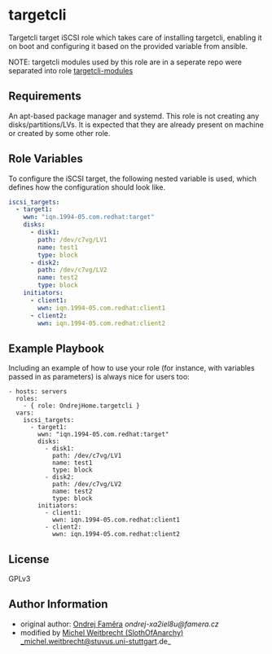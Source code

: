 # targetcli

Targetcli target iSCSI role which takes care of installing targetcli, enabling it on boot and configuring it based on the provided variable from ansible.

NOTE: targetcli modules used by this role are in a seperate repo were separated into role [targetcli-modules](https://github.com/stuvusIT/targetcli-modules)

## Requirements

An apt-based package manager and systemd. This role is not creating any disks/partitions/LVs. It is expected that they are already present on machine or created by some other role.

## Role Variables

To configure the iSCSI target, the following nested variable is used, which defines how the configuration should look like.

```yml
iscsi_targets:
  - target1:
    wwn: "iqn.1994-05.com.redhat:target"
    disks:
      - disk1:
        path: /dev/c7vg/LV1
        name: test1
        type: block
      - disk2:
        path: /dev/c7vg/LV2
        name: test2
        type: block
    initiators:
      - client1:
        wwn: iqn.1994-05.com.redhat:client1
      - client2:
        wwn: iqn.1994-05.com.redhat:client2
```

## Example Playbook

Including an example of how to use your role (for instance, with variables passed in as parameters) is always nice for users too:

    - hosts: servers
      roles:
        - { role: OndrejHome.targetcli }
      vars:
        iscsi_targets:
          - target1:
            wwn: "iqn.1994-05.com.redhat:target"
            disks:
              - disk1:
                path: /dev/c7vg/LV1
                name: test1
                type: block
              - disk2:
                path: /dev/c7vg/LV2
                name: test2
                type: block
            initiators:
              - client1:
                wwn: iqn.1994-05.com.redhat:client1
              - client2:
                wwn: iqn.1994-05.com.redhat:client2

## License

GPLv3

## Author Information
* original author: [Ondrej Faměra](https://github.com/OndrejHome/) _ondrej-xa2iel8u@famera.cz_
* modified by [Michel Weitbrecht (SlothOfAnarchy)](https://github.com/SlothOfAnarchy) _michel.weitbrecht@stuvus.uni-stuttgart.de_
